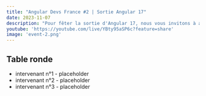 ```yaml
---
title: "Angular Devs France #2 | Sortie Angular 17"
date: 2023-11-07
description: "Pour fêter la sortie d'Angular 17, nous vous invitons à assister à une table ronde réunissant plusieurs développeurs Angular afin d'échanger sur les nouvelles features, les changements et les moyens d'en faciliter l'apprentissage."
youtube: 'https://youtube.com/live/YBty95aSP6c?feature=share'
image: 'event-2.png'
---
```


## Table ronde

- intervenant n°1 - placeholder
- intervenant n°2 - placeholder
- intervenant n°3 - placeholder
